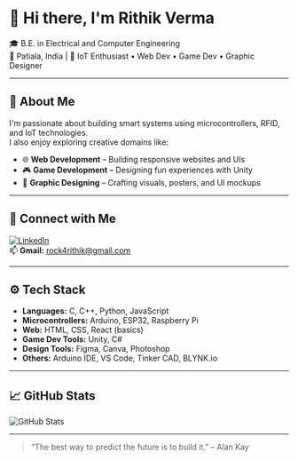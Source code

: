 # 👋 Hi there, I'm Rithik Verma

🎓 B.E. in Electrical and Computer Engineering  
📍 Patiala, India | 🔐 IoT Enthusiast • Web Dev • Game Dev • Graphic Designer

---

## 🚀 About Me

I'm passionate about building smart systems using microcontrollers, RFID, and IoT technologies.  
I also enjoy exploring creative domains like:

- 🌐 **Web Development** – Building responsive websites and UIs  
- 🎮 **Game Development** – Designing fun experiences with Unity  
- 🎨 **Graphic Designing** – Crafting visuals, posters, and UI mockups

---

## 💼 Connect with Me

[![LinkedIn](https://img.shields.io/badge/LinkedIn-blue?logo=linkedin&logoColor=white)](https://www.linkedin.com/in/rithik-verma-74592226a/)  
📫 **Gmail:** rock4rithik@gmail.com

---

## ⚙️ Tech Stack

- **Languages:** C, C++, Python, JavaScript  
- **Microcontrollers:** Arduino, ESP32, Raspberry Pi  
- **Web:** HTML, CSS, React (basics)  
- **Game Dev Tools:** Unity, C#  
- **Design Tools:** Figma, Canva, Photoshop  
- **Others:** Arduino IDE, VS Code, Tinker CAD, BLYNK.io  

---

## 📈 GitHub Stats

![GitHub Stats](https://github-readme-stats.vercel.app/api?username=rithikverma&show_icons=true&theme=tokyonight)

---

> “The best way to predict the future is to build it.” – Alan Kay
